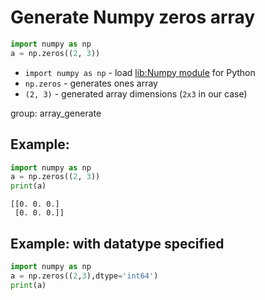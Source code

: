 # Generate Numpy zeros array

```python
import numpy as np
a = np.zeros((2, 3))
```

- `import numpy as np` - load [lib:Numpy module](/python-numpy/how-to-install-python-numpy-lib) for Python
- `np.zeros` - generates ones array
- `(2, 3)` - generated array dimensions (`2x3` in our case)

group: array_generate

## Example: 
```python
import numpy as np
a = np.zeros((2, 3))
print(a)
```
```
[[0. 0. 0.]
 [0. 0. 0.]]

```

## Example: with datatype specified
```python
import numpy as np
a = np.zeros((2,3),dtype='int64')
print(a)
```


